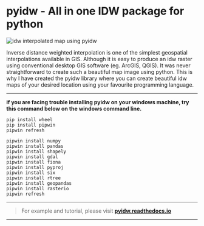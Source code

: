 # pyidw - All in one IDW package for python

![idw interpolated map using pyidw](https://user-images.githubusercontent.com/69247506/130098328-fe8f04ba-f815-4d29-85d8-cf015e13aaaa.png)


Inverse distance weighted interpolation is one of the simplest geospatial interpolations available in GIS. Although it is easy to produce an idw raster using conventional desktop GIS software (eg. ArcGIS, QGIS). It was never straightforward to create such a beautiful map image using python. This is why I have created the pyidw library where you can create beautiful idw maps of your desired location using your favourite programming language.  

---

**if you are facing trouble installing pyidw on your windows machine, try this command below on the windows command line.** 

    pip install wheel
    pip install pipwin
    pipwin refresh
    
    pipwin install numpy
    pipwin install pandas
    pipwin install shapely
    pipwin install gdal
    pipwin install fiona
    pipwin install pyproj
    pipwin install six
    pipwin install rtree
    pipwin install geopandas
    pipwin install rasterio
    pipwin refresh

---

> For example and tutorial, please visit [**pyidw.readthedocs.io**](https://pyidw.readthedocs.io/en/latest/)

---
